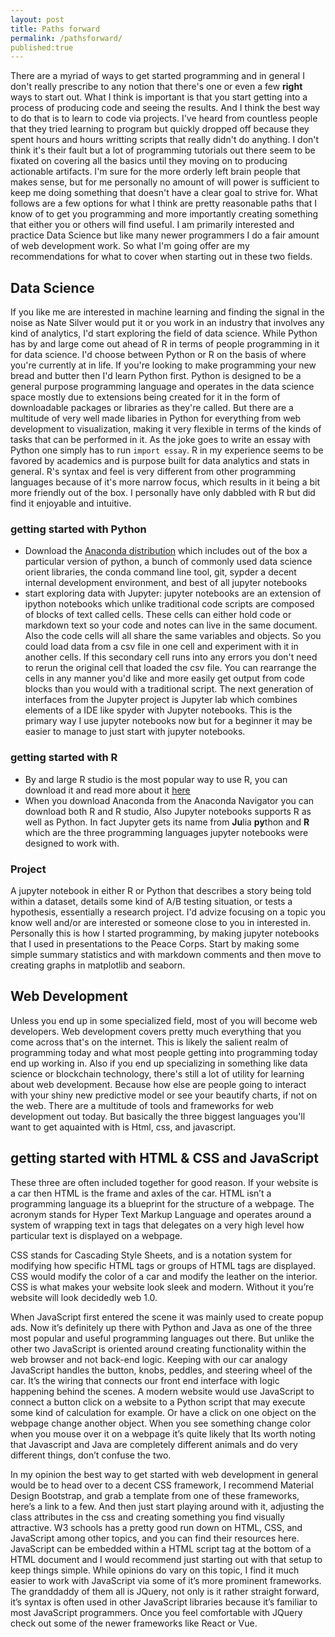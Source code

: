 ```yaml
---
layout: post
title: Paths forward  
permalink: /pathsforward/
published:true 
---
```



There are a myriad of ways to get started programming and in general I don't really prescribe to any notion that there's one or even a few **right** ways to start out. What I think is important is that you start getting into a process of producing code and seeing the results. And I think the best way to do that is to learn to code via projects. I've heard from countless people that they tried learning to program but quickly dropped off because they spent hours and hours writting scripts that really didn't do anything. I don't think it's their fault but a lot of programming tutorials out there seem to be fixated on covering all the basics until they moving on to producing actionable artifacts. I'm sure for the more orderly left brain people that makes sense, but for me personally no amount of will power is sufficient to keep me doing something that doesn't have a clear goal to strive for. What follows are a few options for what I think are pretty reasonable paths that I know of to get you programming and more importantly creating something that either you or others will find useful. I am primarily interested and practice Data Science but like many newer programmers I do a fair amount of web development work. So what I'm going offer are my recommendations for what to cover when starting out in these two fields.  

## Data Science
If you like me are interested in machine learning and finding the signal in the noise as Nate Silver would put it or you work in an industry that involves any kind of analytics, I'd start exploring the field of data science. While Python has by and large come out ahead of R in terms of people programming in it for data science. I'd choose between Python or R on the basis of where you're currently at in life. If you're looking to make programming your new bread and butter then I'd learn Python first. Python is designed to be a general purpose programming language and operates in the data science space mostly due to extensions being created for it in the form of downloadable packages or libraries as they're called. But there are a multitude of very well made libaries in Python for everything from web development to visualization, making it very flexible in terms of the kinds of tasks that can be performed in it. As the joke goes to write an essay with Python one simply has to run `import essay`. R in my experience seems to be favored by academics and is purpose built for data analytics and stats in general. R's syntax and feel is very different from other programming languages because of it's more narrow focus, which results in it being a bit more friendly out of the box. I personally have only dabbled with R but did find it enjoyable and intuitive.

### getting started with Python
* Download the [Anaconda distribution](www.anaconda.org) which includes out of the box a particular version of python, a bunch of commonly used data science orient libraries, the conda command line tool, git, sypder a decent internal development environment, and best of all jupyter notebooks
* start exploring data with Jupyter: jupyter notebooks are an extension of ipython notebooks which unlike traditional code scripts are composed of blocks of text called cells. These cells can either hold code or markdown text so your code and notes can live in the same document. Also the code cells will all share the same variables and objects. So you could load data from a csv file in one cell and experiment with it in another cells. If this secondary cell runs into any errors you don't need to rerun the original cell that loaded the csv file. You can rearrange the cells in any manner you'd like and more easily get output from code blocks than you would with a traditional script. The next generation of interfaces from the Jupyter project is Jupyter lab which combines elements of a IDE like spyder with Jupyter notebooks. This is the primary way I use jupyter notebooks now but for a beginner it may be easier to manage to just start with jupyter notebooks.

### getting started with R
* By and large R studio is the most popular way to use R, you can download it and read more about it [here](https://support.rstudio.com/hc/en-us/articles/201141096-Getting-Started-with-R)
* When you download Anaconda from the Anaconda Navigator you can download both R and R studio, Also Jupyter notebooks supports R as well as Python. In fact Jupyter gets its name from **Ju**lia **py**thon and **R** which are the three programming languages jupyter notebooks were designed to work with.

### Project
A jupyter notebook in either R or Python that describes a story being told within a dataset, details some kind of A/B testing situation, or tests a hypothesis, essentially a research project. I'd advize focusing on a topic you know well and/or are interested or someone close to you in interested in. Personally this is how I started programming, by making jupyter notebooks that I used in presentations to the Peace Corps. Start by making some simple summary statistics and with markdown comments and then move to creating graphs in matplotlib and seaborn. 

## Web Development
Unless you end up in some specialized field, most of you will become web developers. Web development covers pretty much everything that you come across that's on the internet. This is likely the salient realm of programming today and what most people getting into programming today end up working in. Also if you end up specializing in something like data science or blockchain technology, there's still a lot of utility for learning about web development. Because how else are people going to interact with your shiny new predictive model or see your beautify charts, if not on the web. There are a multitude of tools and frameworks for web development out today. But basically the three biggest languages you'll want to get aquainted with is Html, css, and javascript.

## getting started with HTML & CSS and JavaScript

These three are often included together for good reason. If your website is a car then HTML is the frame and axles of the car. HTML isn’t a programming language its a blueprint for the structure of a webpage. The acronym stands for Hyper Text Markup Language and operates around a system of wrapping text in tags that delegates on a very high level how particular text is displayed on a webpage.

CSS stands for Cascading Style Sheets, and is a notation system for modifying how specific HTML tags or groups of HTML tags are displayed. CSS would modify the color of a car and modify the leather on the interior. CSS is what makes your website look sleek and modern. Without it you’re website will look decidedly web 1.0.

When JavaScript first entered the scene it was mainly used to create popup ads. Now it’s definitely up there with Python and Java as one of the three most popular and useful programming languages out there. But unlike the other two JavaScript is oriented around creating functionality within the web browser and not back-end logic. Keeping with our car analogy JavaScript handles the button, knobs, peddles, and steering wheel of the car. It’s the wiring that connects our front end interface with logic happening behind the scenes. A modern website would use JavaScript to connect a button click on a website to a Python script that may execute some kind of calculation for example. Or have a click on one object on the webpage change another object. When you see something change color when you mouse over it on a webpage it’s quite likely that Its worth noting that Javascript and Java are completely different animals and do very different things, don’t confuse the two.

In my opinion the best way to get started with web development in general would be to head over to a decent CSS framework, I recommend Material Design Bootstrap, and grab a template from one of these frameworks, here’s a link to a few. And then just start playing around with it, adjusting the class attributes in the css and creating something you find visually attractive. W3 schools has a pretty good run down on HTML, CSS, and JavaScript among other topics, and you can find their resources here. JavaScript can be embedded within a HTML script tag at the bottom of a HTML document and I would recommend just starting out with that setup to keep things simple. While opinions do vary on this topic, I find it much easier to work with JavaScript via some of it’s more prominent frameworks. The granddaddy of them all is JQuery, not only is it rather straight forward, it’s syntax is often used in other JavaScript libraries because it’s familiar to most JavaScript programmers. Once you feel comfortable with JQuery check out some of the newer frameworks like React or Vue.
